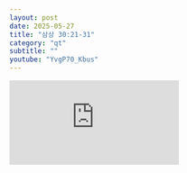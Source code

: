 ```yaml
---
layout: post
date: 2025-05-27
title: "삼상 30:21-31"
category: "qt"
subtitle: ""
youtube: "YvgP70_Kbus"
---
```


<div class="youtube margin-large">
    <iframe src="https://www.youtube.com/embed/YvgP70_Kbus" title="YouTube video player" frameborder="0" allow="accelerometer; autoplay; clipboard-write; encrypted-media; gyroscope; picture-in-picture; web-share" allowfullscreen></iframe>
</div>

